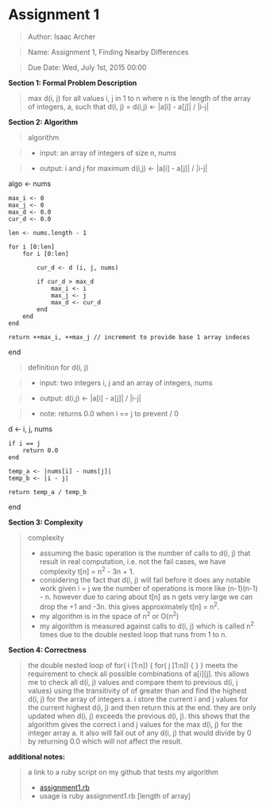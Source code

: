 # **Assignment 1**
> Author: Isaac Archer

> Name: Assignment 1, Finding Nearby Differences

> Due Date: Wed, July 1st, 2015 00:00


**Section 1: Formal Problem Description**

> max d(i, j) for all values i, j in 1 to n where n is the length of
the array of integers, a, such that d(i, j) = d(i,j) <- |a[i] - a[j]| / |i-j|

**Section 2: Algorithm**
> algorithm

>- input: an array of integers of size n, nums

>- output: i and j for maximum d(i,j) <- |a[i] - a[j]| / |i-j|

algo <- nums

	max_i <- 0
	max_j <- 0
	max_d <- 0.0
	cur_d <- 0.0

	len <- nums.length - 1

	for i [0:len]
		for i [0:len]

			cur_d <- d (i, j, nums)

			if cur_d > max_d
				max_i <- i
				max_j <- j
				max_d <- cur_d
			end
		end
	end

	return ++max_i, ++max_j // increment to provide base 1 array indeces

end

> definition for d(i, j)

>- input: two integers i, j and an array of integers, nums

>- output: d(i,j) <- |a[i] - a[j]| / |i-j|

>- note: returns 0.0 when i == j to prevent / 0

d <- i, j, nums

	if i == j
		return 0.0
	end

	temp_a <- |nums[i] - nums[j]|
	temp_b <- |i - j|

	return temp_a / temp_b

end

**Section 3: Complexity**
> complexity
>- assuming the basic operation is the number of calls to d(i, j) that result in real computation, i.e. not the fail cases, we have complexity t[n] = n<sup>2</sup> - 3n + 1.
>- considering the fact that d(i, j) will fail before it does any notable work given i = j we the number of operations is more like (n-1)(n-1) - n. however due to caring about t[n] as n gets very large we can drop the +1 and -3n. this gives approximately t[n] = n<sup>2</sup>.
>- my algorithm is in the space of n<sup>2</sup> or O(n<sup>2</sup>)
>- my algorithm is measured against calls to d(i, j) which is called n<sup>2</sup> times due to the double nested loop that runs from 1 to n.

**Section 4: Correctness**

> the double nested loop of for( i [1:n]) { for( j [1:n]) { } } meets the requirement to check all possible combinations of a[i][j]. this allows me to check all d(i, j) values and compare them to previous d(i, j values) using the transitivity of of greater than and find the highest d(i, j) for the array of integers a. i store the current i and j values for the current highest d(i, j) and then return this at the end. they are only updated when d(i, j) exceeds the previous d(i, j). this shows that the algorithm gives the correct i and j values for the max d(i, j) for the integer array a. it also will fail out of any d(i, j) that would divide by 0 by returning 0.0 which will not affect the result.

**additional notes:**

> a link to a ruby script on my github that tests my algorithm
>- [assignment1.rb](https://github.com/The-Duchess/CS350-Summer2015/blob/master/assignment1.rb)
>- usage is ruby assignment1.rb [length of array]
